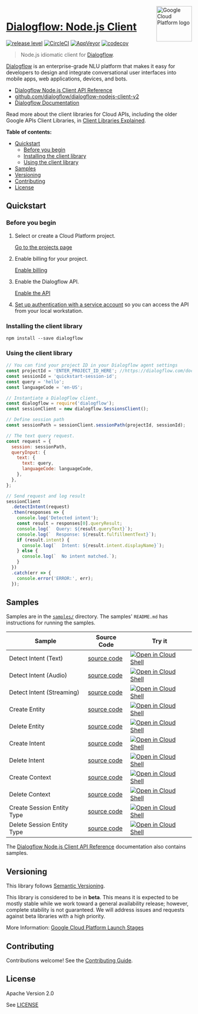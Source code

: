 <img src="https://avatars2.githubusercontent.com/u/2810941?v=3&s=96" alt="Google Cloud Platform logo" title="Google Cloud Platform" align="right" height="96" width="96"/>

# [Dialogflow: Node.js Client](https://github.com/dialogflow/dialogflow-nodejs-client-v2)

[![release level](https://img.shields.io/badge/release%20level-beta-yellow.svg?style&#x3D;flat)](https://cloud.google.com/terms/launch-stages)
[![CircleCI](https://img.shields.io/circleci/project/github/dialogflow/dialogflow-nodejs-client-v2.svg?style=flat)](https://circleci.com/gh/dialogflow/dialogflow-nodejs-client-v2)
[![AppVeyor](https://ci.appveyor.com/api/projects/status/github/dialogflow/dialogflow-nodejs-client-v2?branch=master&svg=true)](https://ci.appveyor.com/project/dialogflow/dialogflow-nodejs-client-v2)
[![codecov](https://img.shields.io/codecov/c/github/dialogflow/dialogflow-nodejs-client-v2/master.svg?style=flat)](https://codecov.io/gh/dialogflow/dialogflow-nodejs-client-v2)

> Node.js idiomatic client for [Dialogflow][product-docs].

[Dialogflow](https://dialogflow.com/docs/reference/v2-agent-setup) is an enterprise-grade NLU platform that makes it easy for developers to design and integrate conversational user interfaces into mobile apps, web applications, devices, and bots.


* [Dialogflow Node.js Client API Reference][client-docs]
* [github.com/dialogflow/dialogflow-nodejs-client-v2](https://github.com/dialogflow/dialogflow-nodejs-client-v2)
* [Dialogflow Documentation][product-docs]

Read more about the client libraries for Cloud APIs, including the older
Google APIs Client Libraries, in [Client Libraries Explained][explained].

[explained]: https://cloud.google.com/apis/docs/client-libraries-explained

**Table of contents:**

* [Quickstart](#quickstart)
  * [Before you begin](#before-you-begin)
  * [Installing the client library](#installing-the-client-library)
  * [Using the client library](#using-the-client-library)
* [Samples](#samples)
* [Versioning](#versioning)
* [Contributing](#contributing)
* [License](#license)

## Quickstart

### Before you begin

1.  Select or create a Cloud Platform project.

    [Go to the projects page][projects]

1.  Enable billing for your project.

    [Enable billing][billing]

1.  Enable the Dialogflow API.

    [Enable the API][enable_api]

1.  [Set up authentication with a service account][auth] so you can access the
    API from your local workstation.

[projects]: https://console.cloud.google.com/project
[billing]: https://support.google.com/cloud/answer/6293499#enable-billing
[enable_api]: https://console.cloud.google.com/flows/enableapi?apiid=dialogflow.googleapis.com
[auth]: https://cloud.google.com/docs/authentication/getting-started

### Installing the client library

    npm install --save dialogflow

### Using the client library

```javascript
// You can find your project ID in your Dialogflow agent settings
const projectId = 'ENTER_PROJECT_ID_HERE'; //https://dialogflow.com/docs/agents#settings
const sessionId = 'quickstart-session-id';
const query = 'hello';
const languageCode = 'en-US';

// Instantiate a DialogFlow client.
const dialogflow = require('dialogflow');
const sessionClient = new dialogflow.SessionsClient();

// Define session path
const sessionPath = sessionClient.sessionPath(projectId, sessionId);

// The text query request.
const request = {
  session: sessionPath,
  queryInput: {
    text: {
      text: query,
      languageCode: languageCode,
    },
  },
};

// Send request and log result
sessionClient
  .detectIntent(request)
  .then(responses => {
    console.log('Detected intent');
    const result = responses[0].queryResult;
    console.log(`  Query: ${result.queryText}`);
    console.log(`  Response: ${result.fulfillmentText}`);
    if (result.intent) {
      console.log(`  Intent: ${result.intent.displayName}`);
    } else {
      console.log(`  No intent matched.`);
    }
  })
  .catch(err => {
    console.error('ERROR:', err);
  });
```

## Samples

Samples are in the [`samples/`](https://github.com/dialogflow/dialogflow-nodejs-client-v2/tree/master/samples) directory. The samples' `README.md`
has instructions for running the samples.

| Sample                      | Source Code                       | Try it |
| --------------------------- | --------------------------------- | ------ |
| Detect Intent (Text) | [source code](https://github.com/dialogflow/dialogflow-nodejs-client-v2/blob/master/samples/detect.js) | [![Open in Cloud Shell][shell_img]](https://console.cloud.google.com/cloudshell/open?git_repo=https://github.com/dialogflow/dialogflow-nodejs-client-v2&page=editor&open_in_editor=samples/detect.js,samples/README.md) |
| Detect Intent (Audio) | [source code](https://github.com/dialogflow/dialogflow-nodejs-client-v2/blob/master/samples/detect.js) | [![Open in Cloud Shell][shell_img]](https://console.cloud.google.com/cloudshell/open?git_repo=https://github.com/dialogflow/dialogflow-nodejs-client-v2&page=editor&open_in_editor=samples/detect.js,samples/README.md) |
| Detect Intent (Streaming) | [source code](https://github.com/dialogflow/dialogflow-nodejs-client-v2/blob/master/samples/detect.js) | [![Open in Cloud Shell][shell_img]](https://console.cloud.google.com/cloudshell/open?git_repo=https://github.com/dialogflow/dialogflow-nodejs-client-v2&page=editor&open_in_editor=samples/detect.js,samples/README.md) |
| Create Entity | [source code](https://github.com/dialogflow/dialogflow-nodejs-client-v2/blob/master/samples/resource.js) | [![Open in Cloud Shell][shell_img]](https://console.cloud.google.com/cloudshell/open?git_repo=https://github.com/dialogflow/dialogflow-nodejs-client-v2&page=editor&open_in_editor=samples/resource.js,samples/README.md) |
| Delete Entity | [source code](https://github.com/dialogflow/dialogflow-nodejs-client-v2/blob/master/samples/resource.js) | [![Open in Cloud Shell][shell_img]](https://console.cloud.google.com/cloudshell/open?git_repo=https://github.com/dialogflow/dialogflow-nodejs-client-v2&page=editor&open_in_editor=samples/resource.js,samples/README.md) |
| Create Intent | [source code](https://github.com/dialogflow/dialogflow-nodejs-client-v2/blob/master/samples/resource.js) | [![Open in Cloud Shell][shell_img]](https://console.cloud.google.com/cloudshell/open?git_repo=https://github.com/dialogflow/dialogflow-nodejs-client-v2&page=editor&open_in_editor=samples/resource.js,samples/README.md) |
| Delete Intent | [source code](https://github.com/dialogflow/dialogflow-nodejs-client-v2/blob/master/samples/resource.js) | [![Open in Cloud Shell][shell_img]](https://console.cloud.google.com/cloudshell/open?git_repo=https://github.com/dialogflow/dialogflow-nodejs-client-v2&page=editor&open_in_editor=samples/resource.js,samples/README.md) |
| Create Context | [source code](https://github.com/dialogflow/dialogflow-nodejs-client-v2/blob/master/samples/resource.js) | [![Open in Cloud Shell][shell_img]](https://console.cloud.google.com/cloudshell/open?git_repo=https://github.com/dialogflow/dialogflow-nodejs-client-v2&page=editor&open_in_editor=samples/resource.js,samples/README.md) |
| Delete Context | [source code](https://github.com/dialogflow/dialogflow-nodejs-client-v2/blob/master/samples/resource.js) | [![Open in Cloud Shell][shell_img]](https://console.cloud.google.com/cloudshell/open?git_repo=https://github.com/dialogflow/dialogflow-nodejs-client-v2&page=editor&open_in_editor=samples/resource.js,samples/README.md) |
| Create Session Entity Type | [source code](https://github.com/dialogflow/dialogflow-nodejs-client-v2/blob/master/samples/resource.js) | [![Open in Cloud Shell][shell_img]](https://console.cloud.google.com/cloudshell/open?git_repo=https://github.com/dialogflow/dialogflow-nodejs-client-v2&page=editor&open_in_editor=samples/resource.js,samples/README.md) |
| Delete Session Entity Type | [source code](https://github.com/dialogflow/dialogflow-nodejs-client-v2/blob/master/samples/resource.js) | [![Open in Cloud Shell][shell_img]](https://console.cloud.google.com/cloudshell/open?git_repo=https://github.com/dialogflow/dialogflow-nodejs-client-v2&page=editor&open_in_editor=samples/resource.js,samples/README.md) |

The [Dialogflow Node.js Client API Reference][client-docs] documentation
also contains samples.

## Versioning

This library follows [Semantic Versioning](http://semver.org/).

This library is considered to be in **beta**. This means it is expected to be
mostly stable while we work toward a general availability release; however,
complete stability is not guaranteed. We will address issues and requests
against beta libraries with a high priority.

More Information: [Google Cloud Platform Launch Stages][launch_stages]

[launch_stages]: https://cloud.google.com/terms/launch-stages

## Contributing

Contributions welcome! See the [Contributing Guide](https://github.com/dialogflow/dialogflow-nodejs-client-v2/blob/master/.github/CONTRIBUTING.md).

## License

Apache Version 2.0

See [LICENSE](https://github.com/dialogflow/dialogflow-nodejs-client-v2/blob/master/LICENSE)

[client-docs]: https://dialogflow.com/docs/reference/api-v2/rpc/
[product-docs]: https://dialogflow.com/docs/reference/api-v2/rpc/
[shell_img]: //gstatic.com/cloudssh/images/open-btn.png
